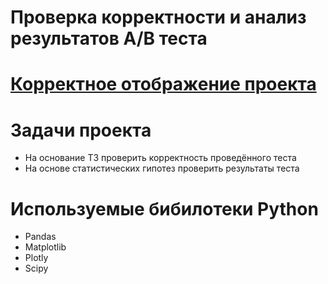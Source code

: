 # Проверка корректности и анализ результатов A/B теста
# [Корректное отображение проекта](https://nbviewer.org/github/romanbinya/projecctyandex/blob/main/A%5CB%20тест/Проверка%20AB%20теста.ipynb)
# Задачи проекта
* На основание ТЗ проверить корректность проведённого теста
* На основе статистических гипотез проверить результаты теста
# Используемые бибилотеки Python
* Pandas
* Matplotlib
* Plotly
* Scipy
